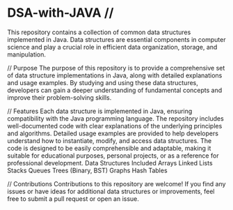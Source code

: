 # DSA-with-JAVA  //
This repository contains a collection of common data structures implemented in Java. Data structures are essential components in computer science and play a crucial role in efficient data organization, storage, and manipulation.

//
Purpose
The purpose of this repository is to provide a comprehensive set of data structure implementations in Java, along with detailed explanations and usage examples. By studying and using these data structures, developers can gain a deeper understanding of fundamental concepts and improve their problem-solving skills.

//
Features
Each data structure is implemented in Java, ensuring compatibility with the Java programming language.
The repository includes well-documented code with clear explanations of the underlying principles and algorithms.
Detailed usage examples are provided to help developers understand how to instantiate, modify, and access data structures.
The code is designed to be easily comprehensible and adaptable, making it suitable for educational purposes, personal projects, or as a reference for professional development.
Data Structures Included
Arrays
Linked Lists
Stacks
Queues
Trees (Binary, BST)
Graphs
Hash Tables

//
Contributions
Contributions to this repository are welcome! If you find any issues or have ideas for additional data structures or improvements, feel free to submit a pull request or open an issue.

